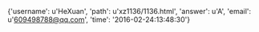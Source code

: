 {'username': u'HeXuan', 'path': u'xz1136/1136.html', 'answer': u'A', 'email': u'609498788@qq.com', 'time': '2016-02-24:13:48:30'}